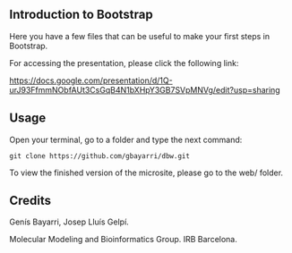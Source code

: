 ## Introduction to Bootstrap

Here you have a few files that can be useful to make your first steps in Bootstrap.

For accessing the presentation, please click the following link:

https://docs.google.com/presentation/d/1Q-urJ93FfmmNObfAUt3CsGqB4N1bXHpY3GB7SVpMNVg/edit?usp=sharing

## Usage

Open your terminal, go to a folder and type the next command:

`git clone https://github.com/gbayarri/dbw.git`

To view the finished version of the microsite, please go to the web/ folder.

## Credits

Genís Bayarri, Josep Lluís Gelpí.

Molecular Modeling and Bioinformatics Group. IRB Barcelona.
